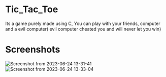 # Tic_Tac_Toe
Its a game purely made using C, You can play with your friends, computer and a evil computer( evil computer cheated you and will never let you win)

# Screenshots
![Screenshot from 2023-06-24 13-31-41](https://github.com/alikhere/Tic_Tac_Toe/assets/107321288/7dd6437d-a935-456e-8969-643a47244a66)
![Screenshot from 2023-06-24 13-33-04](https://github.com/alikhere/Tic_Tac_Toe/assets/107321288/14fe57cf-7de9-4c5b-9797-fefb98f72204)

